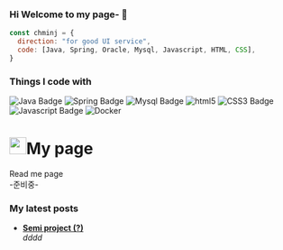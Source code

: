 ### Hi Welcome to my page- 👋

```javascript
const chminj = {
  direction: "for good UI service",
  code: [Java, Spring, Oracle, Mysql, Javascript, HTML, CSS],
}
```

<h3>Things I code with</h3>
<p>
    <img src="https://img.shields.io/badge/Java-007396?style=flat-square&amp;logo=Java&amp;logoColor=white" alt="Java Badge">
  <img src="https://img.shields.io/badge/Spring-6DB33F?style=flat-square&amp;logo=Spring&amp;logoColor=white" alt="Spring Badge">
  <img src="https://img.shields.io/badge/Mysql-4479A1?style=flat-square&amp;logo=Mysql&amp;logoColor=white" alt="Mysql Badge">
  <img alt="html5" src="https://img.shields.io/badge/-HTML5-E34F26?style=flat-square&logo=html5&logoColor=white" />
  <img src="https://img.shields.io/badge/CSS3-1572B6?style=flat-square&amp;logo=CSS3&amp;logoColor=white" alt="CSS3 Badge">
  <img src="https://img.shields.io/badge/Javascript-F7DF1E?style=flat-square&amp;logo=Javascript&amp;logoColor=black" alt="Javascript Badge">
 <img alt="Docker" src="https://img.shields.io/badge/-Docker-46a2f1?style=flat-square&logo=docker&logoColor=white" />
</p>


<h1><img src="https://emojis.slackmojis.com/emojis/images/1531849430/4246/blob-sunglasses.gif?1531849430" width="30"/>My page</h1>


<p> Read me page </br>
    -준비중-
</p>


<h3>My latest posts</h3>
<ul>
  <li>
    <a href="#"><b>Semi project (?)</b></a><br/>
    <i>dddd</i>
</li>
</ul>
